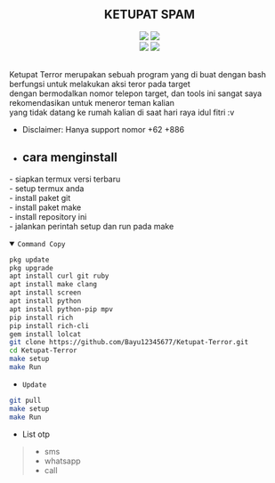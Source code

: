 <h2 align="center">KETUPAT SPAM</h2>
<p align="center">
  <img src="https://img.shields.io/static/v1?label=language&message=Bourne+Again+Shell&color=green&logo=nano">
  <img src="https://img.shields.io/static/v1?label=Framework&message=Bash+ID&color=green&logo=reddit"><br>
  <img src="https://img.shields.io/github/forks/Bayu12345677/Ketupat-Terror?logo=git&style=social">
  <img src="https://img.shields.io/github/license/Bayu12345677/Ketupat-Terror?color=green&logo=apache&style=flat-square">
</p>

<br>
Ketupat Terror merupakan sebuah program yang di buat dengan bash berfungsi untuk melakukan aksi teror pada target<br>
dengan bermodalkan nomor telepon target, dan tools ini sangat saya rekomendasikan untuk meneror teman kalian<br>
  yang tidak datang ke rumah kalian di saat hari raya idul fitri :v
<br>

- Disclaimer: Hanya support nomor +62 +886
- ## cara menginstall
\- siapkan termux versi terbaru<br>
\- setup termux anda<br>
\- install paket git<br>
\- install paket make<br>
\- install repository ini<br>
\- jalankan perintah setup dan run pada make

<details open><summary><code>Command Copy</code></summary>

```bash
pkg update
pkg upgrade
apt install curl git ruby
apt install make clang
apt install screen
apt install python
apt install python-pip mpv
pip install rich
pip install rich-cli
gem install lolcat
git clone https://github.com/Bayu12345677/Ketupat-Terror.git
cd Ketupat-Terror
make setup
make Run
```

- `Update`
```bash
git pull
make setup
make Run
```

</details>

- List otp
> - sms<br>
> - whatsapp<br>
> - call
